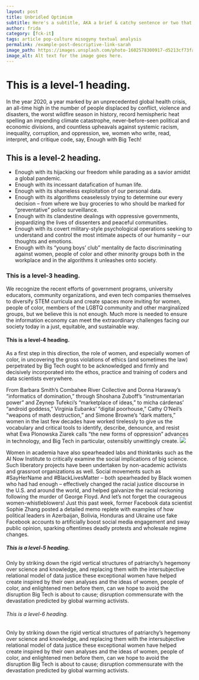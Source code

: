 ```yaml
---
layout: post
title: Unbridled Optimism
subtitle: Here's a subtitle, AKA a brief & catchy sentence or two that go below the title.
author: frida
category: [fck-it]
tags: article pop-culture misogyny textual analysis
permalink: /example-post-descriptive-link-sarah
image_path: https://images.unsplash.com/photo-1602578300917-d5213cf73fa2?ixid=MXwxMjA3fDB8MHxwaG90by1wYWdlfHx8fGVufDB8fHw%3D&ixlib=rb-1.2.1&auto=format&fit=crop&w=1377&q=80
image_alt: Alt text for the image goes here.
---
```


# This is a level-1 heading.

In the year 2020, a year marked by an unprecedented global health crisis, an all-time high in the number of people displaced by conflict, violence and disasters, the worst wildfire season in history, record hemispheric heat spelling an impending climate catastrophe, never-before-seen political and economic divisions, and countless upheavals against systemic racism, inequality, corruption, and oppression, we, women who write, read, interpret, and critique code, say, Enough with Big Tech!   

<canvas id="bar-chart" class = "post-viz" width="700" height="350"></canvas>
<script>
// Bar chart
new Chart(document.getElementById("bar-chart"), {
    type: 'bar',
    data: {
      labels: ["Africa", "Asia", "Europe", "Latin America", "North America"],
      datasets: [
        {
          label: "Population (millions)",
          backgroundColor: ["rgb(5, 148, 194)", "rgb(5, 148, 194)","rgb(5, 148, 194)","rgb(5, 148, 194)","rgb(5, 148, 194)"],
          data: [2478,5267,734,784,433]
        }
      ]
    },
    options: {
      legend: { display: false },
      title: {
        display: true,
        text: 'Predicted world population (millions) in 2050'
      }
    }
});
</script>
## This is a level-2 heading.

- Enough with its hijacking our freedom while parading as a savior amidst a global pandemic.
- Enough with its incessant datafication of human life.
- Enough with its shameless exploitation of our personal data.
- Enough with its algorithms ceaselessly trying to determine our every decision – from where we buy groceries to who should be marked for “preventative” police surveillance.
- Enough with its clandestine dealings with oppressive governments, jeopardizing the lives of dissenters and peaceful communities.
- Enough with its covert military-style psychological operations seeking to understand and control the most intimate aspects of our humanity – our thoughts and emotions.
- Enough with its “young boys’ club” mentality de facto discriminating against women, people of color and other minority groups both in the workplace and in the algorithms it unleashes onto society.

### This is a level-3 heading.

We recognize the recent efforts of government programs, university educators, community organizations, and even tech companies themselves to diversify STEM curricula and create spaces more inviting for women, people of color, members of the LGBTQ community and other marginalized groups, but we believe this is not enough. Much more is needed to ensure the information economy can meet the extraordinary challenges facing our society today in a just, equitable, and sustainable way.

<canvas id="line-chart" class = "post-viz"  width="800" height="450"></canvas>
<script>
new Chart(document.getElementById("line-chart"), {
  type: 'line',
  data: {
    labels: [1500,1600,1700,1750,1800,1850,1900,1950,1999,2050],
    datasets: [{
        data: [86,114,106,106,107,111,133,221,783,2478],
        label: "Africa",
        borderColor: "rgb(5, 148, 194)",
        fill: false
      }, {
        data: [282,350,411,502,635,809,947,1402,3700,5267],
        label: "Asia",
        borderColor: "rgb(5, 148, 194)",
        fill: false
      }, {
        data: [168,170,178,190,203,276,408,547,675,734],
        label: "Europe",
        borderColor: "rgb(5, 148, 194)",
        fill: false
      }, {
        data: [40,20,10,16,24,38,74,167,508,784],
        label: "Latin America",
        borderColor: "rgb(5, 148, 194)",
        fill: false
      }, {
        data: [6,3,2,2,7,26,82,172,312,433],
        label: "North America",
        borderColor: "rgb(5, 148, 194)",
        fill: false
      }
    ]
  },
  options: {
    title: {
      display: true,
      text: 'World population per region (in millions)'
    }
  }
});

</script>

#### This is a level-4 heading.



As a first step in this direction, the role of women, and especially women of color, in uncovering the gross violations of ethics (and sometimes the law) perpetrated by Big Tech ought to be acknowledged and firmly and decisively incorporated into the ethos, practice and training of coders and data scientists everywhere.

From Barbara Smith’s Combahee River Collective and Donna Haraway’s “informatics of domination,” through Shoshana Zuboff’s “instrumentarian power” and Zeynep Tufekci’s “marketplace of ideas,” to micha cárdenas’ “android goddess,” Virginia Eubanks’ “digital poorhouse,” Cathy O’Neil’s “weapons of math destruction,” and Simone Browne’s “dark matters,” women in the last few decades have worked tirelessly to give us the vocabulary and critical tools to identify, describe, denounce, and resist what Ewa Plonowska Ziarek calls “the new forms of oppression” advances in technology, and Big Tech in particular, ostensibly unwittingly create.
<img class = "" style = "max-height: 40vh;" src = "{{site.baseurl}}/media/sitewide/svg/cyborg-9.svg" >

Women in academia have also spearheaded labs and thinktanks such as the AI Now Institute to critically examine the social implications of big science. Such liberatory projects have been undertaken by non-academic activists and grassroot organizations as well. Social movements such as #SayHerName and #BlackLivesMatter – both spearheaded by Black women who had had enough – effectively changed the racial justice discourse in the U.S. and around the world, and helped galvanize the racial reckoning following the murder of George Floyd. And let’s not forget the courageous women-whistleblowers! Just this past week, former Facebook data scientist Sophie Zhang posted a detailed memo replete with examples of how political leaders in Azerbaijan, Bolivia, Honduras and Ukraine use fake Facebook accounts to artificially boost social media engagement and sway public opinion, sparking oftentimes deadly protests and wholesale regime changes.

##### This is a level-5 heading.

Only by striking down the rigid vertical structures of patriarchy’s hegemony over science and knowledge, and replacing them with the intersubjective relational model of data justice these exceptional women have helped create inspired by their own analyses and the ideas of women, people of color, and enlightened men before them, can we hope to avoid the disruption Big Tech is about to cause; disruption commensurate with the devastation predicted by global warming activists.


<canvas id="bubble-chart" class = "post-viz" width="800" height="450"></canvas>
<script>
new Chart(document.getElementById("bubble-chart"), {
    type: 'bubble',
    data: {
      labels: "Africa",
      datasets: [
        {
          label: ["China"],
          backgroundColor: "rgba(5, 148, 194,0.2)",
          borderColor: "rgba(5, 148, 194,1)",
          data: [{
            x: 21269017,
            y: 5.245,
            r: 15
          }]
        }, {
          label: ["Denmark"],
          backgroundColor: "rgba(5, 148, 194,0.2)",
          borderColor: "rgba(5, 148, 194,1)",
          data: [{
            x: 258702,
            y: 7.526,
            r: 10
          }]
        }, {
          label: ["Germany"],
          backgroundColor: "rgba(5, 148, 194,0.2)",
          borderColor: "rgb(5, 148, 194)",
          data: [{
            x: 3979083,
            y: 6.994,
            r: 15
          }]
        }, {
          label: ["Japan"],
          backgroundColor: "rgba(5, 148, 194,0.2)",
          borderColor: "rgba(5, 148, 194,1)",
          data: [{
            x: 4931877,
            y: 5.921,
            r: 15
          }]
        }
      ]
    },
    options: {
      title: {
        display: true,
        text: 'Predicted world population (millions) in 2050'
      }, scales: {
        yAxes: [{
          scaleLabel: {
            display: true,
            labelString: "Happiness"
          }
        }],
        xAxes: [{
          scaleLabel: {
            display: true,
            labelString: "GDP (PPP)"
          }
        }]
      }
    }
});
</script>
###### This is a level-6 heading.

Only by striking down the rigid vertical structures of patriarchy’s hegemony over science and knowledge, and replacing them with the intersubjective relational model of data justice these exceptional women have helped create inspired by their own analyses and the ideas of women, people of color, and enlightened men before them, can we hope to avoid the disruption Big Tech is about to cause; disruption commensurate with the devastation predicted by global warming activists.
